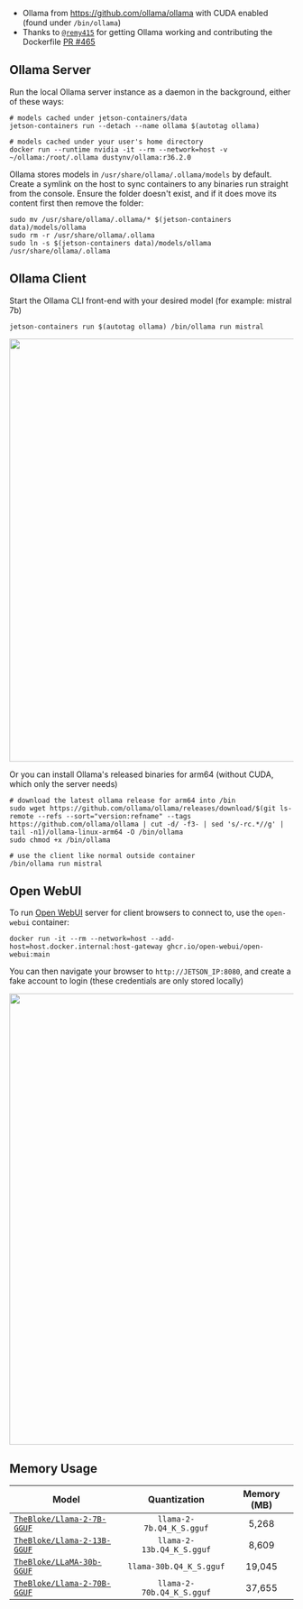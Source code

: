 
* Ollama from https://github.com/ollama/ollama with CUDA enabled (found under `/bin/ollama`)
* Thanks to [`@remy415`](https://github.com/remy415) for getting Ollama working and contributing the Dockerfile [PR #465](https://github.com/dusty-nv/jetson-containers/pull/465)

## Ollama Server

Run the local Ollama server instance as a daemon in the background, either of these ways:

```
# models cached under jetson-containers/data
jetson-containers run --detach --name ollama $(autotag ollama)

# models cached under your user's home directory
docker run --runtime nvidia -it --rm --network=host -v ~/ollama:/root/.ollama dustynv/ollama:r36.2.0
```

Ollama stores models in `/usr/share/ollama/.ollama/models` by default. Create a symlink on the host to sync containers to any binaries run straight from the console.  Ensure the folder doesn't exist, and if it does move its content first then remove the folder:

```
sudo mv /usr/share/ollama/.ollama/* $(jetson-containers data)/models/ollama
sudo rm -r /usr/share/ollama/.ollama
sudo ln -s $(jetson-containers data)/models/ollama /usr/share/ollama/.ollama
```

## Ollama Client

Start the Ollama CLI front-end with your desired model (for example: mistral 7b)

```
jetson-containers run $(autotag ollama) /bin/ollama run mistral
```

<img src="https://github.com/dusty-nv/jetson-containers/blob/docs/docs/images/ollama_cli.gif?raw=true" width="750px"></img>

Or you can install Ollama's released binaries for arm64 (without CUDA, which only the server needs)

```
# download the latest ollama release for arm64 into /bin
sudo wget https://github.com/ollama/ollama/releases/download/$(git ls-remote --refs --sort="version:refname" --tags https://github.com/ollama/ollama | cut -d/ -f3- | sed 's/-rc.*//g' | tail -n1)/ollama-linux-arm64 -O /bin/ollama
sudo chmod +x /bin/ollama

# use the client like normal outside container
/bin/ollama run mistral
```

## Open WebUI

To run [Open WebUI](https://github.com/open-webui/open-webui) server for client browsers to connect to, use the `open-webui` container:

```
docker run -it --rm --network=host --add-host=host.docker.internal:host-gateway ghcr.io/open-webui/open-webui:main
```

You can then navigate your browser to `http://JETSON_IP:8080`, and create a fake account to login (these credentials are only stored locally)

<img src="https://raw.githubusercontent.com/dusty-nv/jetson-containers/docs/docs/images/ollama_open_webui.jpg" width="800px"></img>

## Memory Usage

| Model                                                                           |          Quantization         | Memory (MB) |
|---------------------------------------------------------------------------------|:-----------------------------:|:-----------:|
| [`TheBloke/Llama-2-7B-GGUF`](https://huggingface.co/TheBloke/Llama-2-7B-GGUF)   |  `llama-2-7b.Q4_K_S.gguf`     |    5,268    |
| [`TheBloke/Llama-2-13B-GGUF`](https://huggingface.co/TheBloke/Llama-2-13B-GGUF) | `llama-2-13b.Q4_K_S.gguf`     |    8,609    |
| [`TheBloke/LLaMA-30b-GGUF`](https://huggingface.co/TheBloke/LLaMA-30b-GGUF)     | `llama-30b.Q4_K_S.gguf`       |    19,045   |
| [`TheBloke/Llama-2-70B-GGUF`](https://huggingface.co/TheBloke/Llama-2-70B-GGUF) | `llama-2-70b.Q4_K_S.gguf`     |    37,655   |
